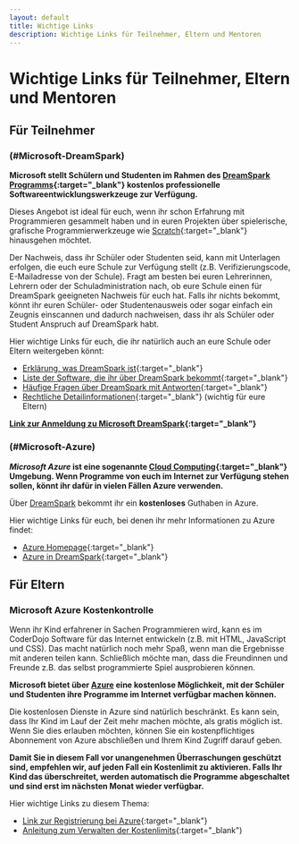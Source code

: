 ```yaml
---
layout: default
title: Wichtige Links
description: Wichtige Links für Teilnehmer, Eltern und Mentoren
---
```


# Wichtige Links für Teilnehmer, Eltern und Mentoren #


## Für Teilnehmer ##

### (#Microsoft-DreamSpark) ###

**Microsoft stellt Schülern und Studenten im Rahmen des [DreamSpark Programms](https://www.dreamspark.com/Default.aspx){:target="_blank"} kostenlos professionelle Softwareentwicklungswerkzeuge zur Verfügung.**

Dieses Angebot ist ideal für euch, wenn ihr schon Erfahrung mit Programmieren gesammelt haben und in euren Projekten über spielerische, grafische Programmierwerkzeuge wie [Scratch](https://scratch.mit.edu/ "Homepage von Scratch"){:target="_blank"} hinausgehen möchtet.

Der Nachweis, dass ihr Schüler oder Studenten seid, kann mit Unterlagen erfolgen, die euch eure Schule zur Verfügung stellt (z.B. Verifizierungscode, E-Mailadresse von der Schule). Fragt am besten bei euren Lehrerinnen, Lehrern oder der Schuladministration nach, ob eure Schule einen für DreamSpark geeigneten Nachweis für euch hat. Falls ihr nichts bekommt, könnt ihr euren Schüler- oder Studentenausweis oder sogar einfach ein Zeugnis einscannen und dadurch nachweisen, dass ihr als Schüler oder Student Anspruch auf DreamSpark habt.

Hier wichtige Links für euch, die ihr natürlich auch an eure Schule oder Eltern weitergeben könnt:

* [Erklärung, was DreamSpark ist](https://www.dreamspark.com/What-Is-Dreamspark.aspx){:target="_blank"}
* [Liste der Software, die ihr über DreamSpark bekommt](https://www.dreamspark.com/Student/Software-Catalog.aspx){:target="_blank"}
* [Häufige Fragen über DreamSpark mit Antworten](https://www.dreamspark.com/Support/FAQ/Default.aspx){:target="_blank"}
* [Rechtliche Detailinformationen](https://www.dreamspark.com/Student/Direct-EULA.aspx){:target="_blank"} (wichtig für eure Eltern)

**[Link zur Anmeldung zu Microsoft DreamSpark](https://www.dreamspark.com/Student/Default.aspx){:target="_blank"}**


### (#Microsoft-Azure) ###

***Microsoft Azure* ist eine sogenannte [Cloud Computing](https://de.wikipedia.org/wiki/Cloud_Computing "Cloud Computing in Wikipedia"){:target="_blank"} Umgebung. Wenn Programme von euch im Internet zur Verfügung stehen sollen, könnt ihr dafür in vielen Fällen Azure verwenden.**

Über [DreamSpark](#Microsoft-DreamSpark) bekommt ihr ein **kostenloses** Guthaben in Azure.

Hier wichtige Links für euch, bei denen ihr mehr Informationen zu Azure findet:

* [Azure Homepage](http://azure.microsoft.com){:target="_blank"}
* [Azure in DreamSpark](https://www.dreamspark.com/Product/Product.aspx?productid=99){:target="_blank"}


## Für Eltern ##

### Microsoft Azure Kostenkontrolle ###

Wenn ihr Kind erfahrener in Sachen Programmieren wird, kann es im CoderDojo Software für das Internet entwickeln (z.B. mit HTML, JavaScript und CSS). Das macht natürlich noch mehr Spaß, wenn man die Ergebnisse mit anderen teilen kann. Schließlich möchte man, dass die Freundinnen und Freunde z.B. das selbst programmierte Spiel ausprobieren können.

**Microsoft bietet über [Azure](#Microsoft-Azure) eine kostenlose Möglichkeit, mit der Schüler und Studenten ihre Programme im Internet verfügbar machen können.**

Die kostenlosen Dienste in Azure sind natürlich beschränkt. Es kann sein, dass Ihr Kind im Lauf der Zeit mehr machen möchte, als gratis möglich ist. Wenn Sie dies erlauben möchten, können Sie ein kostenpflichtiges Abonnement von Azure abschließen und Ihrem Kind Zugriff darauf geben.

**Damit Sie in diesem Fall vor unangenehmen Überraschungen geschützt sind, empfehlen wir, auf jeden Fall ein Kostenlimit zu aktivieren. Falls Ihr Kind das überschreitet, werden automatisch die Programme abgeschaltet und sind erst im nächsten Monat wieder verfügbar.**

Hier wichtige Links zu diesem Thema:

* [Link zur Registrierung bei Azure](https://azure.microsoft.com/de-de/pricing/free-trial/){:target="_blank"}
* [Anleitung zum Verwalten der Kostenlimits](http://azure.microsoft.com/de-de/pricing/spending-limits/){:target="_blank")

